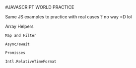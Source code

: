 
#JAVASCRIPT WORLD PRACTICE

Same JS examples to practice with real cases ? no way =D lol

Array Helpers

    Map and Filter

    Async/await

    Promisses

    Intl.RelativeTimeFormat


